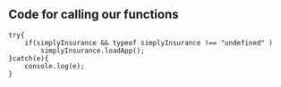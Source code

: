 ## Code for calling our functions ##
```
try{
    if(simplyInsurance && typeof simplyInsurance !== "undefined" )
        simplyInsurance.loadApp();
}catch(e){
    console.log(e);
}
```
